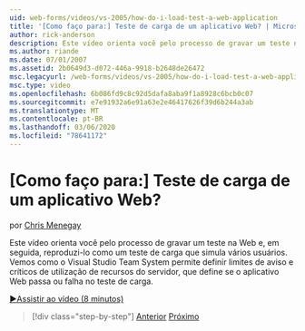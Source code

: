 ```yaml
---
uid: web-forms/videos/vs-2005/how-do-i-load-test-a-web-application
title: '[Como faço para:] Teste de carga de um aplicativo Web? | Microsoft Docs'
author: rick-anderson
description: Este vídeo orienta você pelo processo de gravar um teste na Web e, em seguida, reproduzi-lo como um teste de carga que simula vários usuários. Vemos como o Visual Studio...
ms.author: riande
ms.date: 07/01/2007
ms.assetid: 2b0649d3-d072-446a-9918-b2648de26472
msc.legacyurl: /web-forms/videos/vs-2005/how-do-i-load-test-a-web-application
msc.type: video
ms.openlocfilehash: 6b086fd9c8c92d5dafa8aba9f1a8928c6bcb0c07
ms.sourcegitcommit: e7e91932a6e91a63e2e46417626f39d6b244a3ab
ms.translationtype: MT
ms.contentlocale: pt-BR
ms.lasthandoff: 03/06/2020
ms.locfileid: "78641172"
---
```

# <a name="how-do-i-load-test-a-web-application"></a>[Como faço para:] Teste de carga de um aplicativo Web?

por [Chris Menegay](https://twitter.com/CMenegay)

Este vídeo orienta você pelo processo de gravar um teste na Web e, em seguida, reproduzi-lo como um teste de carga que simula vários usuários. Vemos como o Visual Studio Team System permite definir limites de aviso e críticos de utilização de recursos do servidor, que define se o aplicativo Web passa ou falha no teste de carga.

[&#9654;Assistir ao vídeo (8 minutos)](https://channel9.msdn.com/Blogs/ASP-NET-Site-Videos/how-do-i-load-test-a-web-application)

> [!div class="step-by-step"]
> [Anterior](how-do-i-practice-test-driven-development.md)
> [Próximo](how-do-i-tune-web-application-performance-with-profiling.md)
